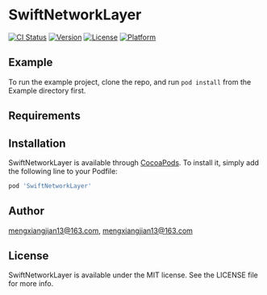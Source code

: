 # SwiftNetworkLayer

[![CI Status](https://img.shields.io/travis/mengxiangjian13@163.com/SwiftNetworkLayer.svg?style=flat)](https://travis-ci.org/mengxiangjian13@163.com/SwiftNetworkLayer)
[![Version](https://img.shields.io/cocoapods/v/SwiftNetworkLayer.svg?style=flat)](https://cocoapods.org/pods/SwiftNetworkLayer)
[![License](https://img.shields.io/cocoapods/l/SwiftNetworkLayer.svg?style=flat)](https://cocoapods.org/pods/SwiftNetworkLayer)
[![Platform](https://img.shields.io/cocoapods/p/SwiftNetworkLayer.svg?style=flat)](https://cocoapods.org/pods/SwiftNetworkLayer)

## Example

To run the example project, clone the repo, and run `pod install` from the Example directory first.

## Requirements

## Installation

SwiftNetworkLayer is available through [CocoaPods](https://cocoapods.org). To install
it, simply add the following line to your Podfile:

```ruby
pod 'SwiftNetworkLayer'
```

## Author

mengxiangjian13@163.com, mengxiangjian13@163.com

## License

SwiftNetworkLayer is available under the MIT license. See the LICENSE file for more info.
